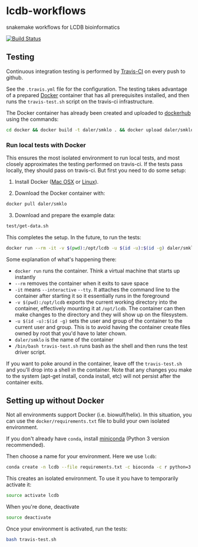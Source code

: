# lcdb-workflows
snakemake workflows for LCDB bioinformatics

[![Build Status](https://travis-ci.org/lcdb/lcdb-workflows.svg?branch=master)](https://travis-ci.org/lcdb/lcdb-workflows)

## Testing
Continuous integration testing is performed by
[Travis-CI](https://travis-ci.org) on every push to github.

See the `.travis.yml` file for the configuration. The testing takes advantage
of a prepared [Docker](https://docker.com) container that has all prerequisites
installed, and then runs the `travis-test.sh` script on the travis-ci infrastructure.

The Docker container has already been created and uploaded to
[dockerhub](https://hub.docker.com) using the commands:

```bash
cd docker && docker build -t daler/smklo . && docker upload daler/smklo
```


### Run local tests with Docker
This ensures the most isolated environment to run local tests, and most closely
approximates the testing performed on travis-ci. If the tests pass locally,
they should pass on travis-ci. But first you need to do some setup:

1. Install Docker ([Mac OSX](https://docs.docker.com/mac/) or
   [Linux](https://docs.docker.com/linux/)).

2. Download the Docker container with:

```bash
docker pull daler/smklo
```

3. Download and prepare the example data:

```bash
test/get-data.sh
```

This completes the setup. In the future, to run the tests:

```bash
docker run --rm -it -v $(pwd):/opt/lcdb -u $(id -u):$(id -g) daler/smklo /bin/bash travis-test.sh
```

Some explanation of what's happening there:

- `docker run` runs the container. Think a virtual machine that starts up instantly
- `--rm` removes the container when it exits to save space
- `-it` means `--interactive` `--tty`. It attaches the command line to the container after starting it so it essentially runs in the foreground
- `-v $(pwd):/opt/lcdb` exports the current working directory into the
  container, effectively mounting it at `/opt/lcdb`. The container can then make
  changes to the directory and they will show up on the filesystem.
- `-u $(id -u):$(id -g)` sets the user and group of the container to the
  current user and group. This is to avoid having the container create files
  owned by root that you'd have to later chown.
- `daler/smklo` is the name of the container
- `/bin/bash travis-test.sh` runs bash as the shell and then runs the test driver script.

If you want to poke around in the container, leave off the `travis-test.sh` and
you'll drop into a shell in the container. Note that any changes you make to
the system (apt-get install, conda install, etc) will not persist after the
container exits.

## Setting up without Docker
Not all environments support Docker (i.e. biowulf/helix). In this situation,
you can use the `docker/requirements.txt` file to build your own isolated
environment.

If you don't already have `conda`, install
[miniconda](http://conda.pydata.org/miniconda.html) (Python 3 version
recommended).

Then choose a name for your environment. Here we use `lcdb`:

```bash
conda create -n lcdb --file requirements.txt -c bioconda -c r python=3
```

This creates an isolated environment. To use it you have to temporarily activate it:

```bash
source activate lcdb
```

When you're done, deactivate

```bash
source deactivate
```

Once your environment is activated, run the tests:

```bash
bash travis-test.sh
```
